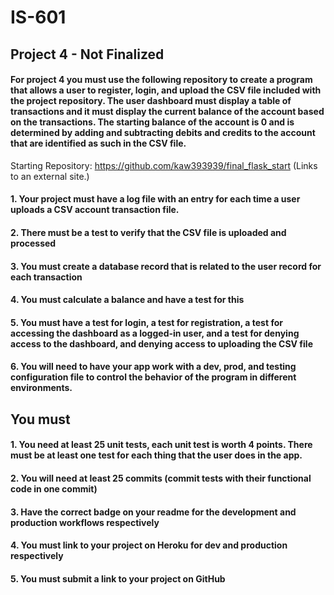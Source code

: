 # IS-601 
## Project 4 - Not Finalized
#### For project 4 you must use the following repository to create a program that allows a user to register, login, and upload the CSV file included with the project repository.   The user dashboard must display a table of transactions and it must display the current balance of the account based on the transactions.  The starting balance of the account is 0 and is determined by adding and subtracting debits and credits to the account that are identified as such in the CSV file.

 

Starting Repository:  https://github.com/kaw393939/final_flask_start (Links to an external site.)

 

#### 1. Your project must have a log file with an entry for each time a user uploads a CSV account transaction file. 
#### 2. There must be a test to verify that the CSV file is uploaded and processed
#### 3. You must create a database record that is related to the user record for each transaction
#### 4. You must calculate a balance and have a test for this
#### 5. You must have a test for login, a test for registration, a test for accessing the dashboard as a logged-in user, and a test for denying access to the dashboard, and denying access to uploading the CSV file
#### 6.  You will need to have your app work with a dev, prod, and testing configuration file to control the behavior of the program in different environments.

## You must

#### 1.  You need at least 25 unit tests, each unit test is worth 4 points.  There must be at least one test for each thing that the user does in the app.

#### 2.  You will need at least 25 commits (commit tests with their functional code in one commit)

#### 3.  Have the correct badge on your readme for the development and production workflows respectively 
#### 4.  You must link to your project on Heroku for dev and production respectively
#### 5.  You must submit a link to your project on GitHub